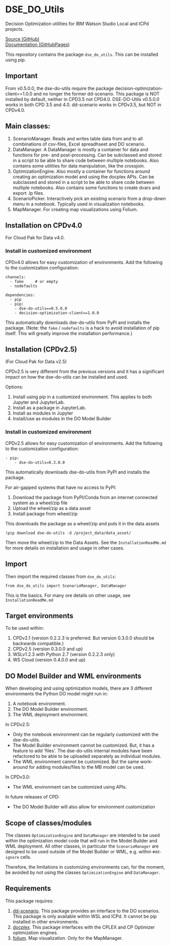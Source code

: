 # DSE_DO_Utils
Decision Optimization utilities for IBM Watson Studio Local and ICPd projects.

[Source (GitHub)](https://github.com/IBM/dse-decision-optimization-utilities)<br>
[Documentation (GitHubPages)](https://ibm.github.io/dse-decision-optimization-utilities/)

This repository contains the package `dse_do_utils`. This can be installed using pip.

## Important
From v0.5.0.0, the dse-do-utils require the package decision-optimization-client==1.0.0 and no longer the former dd-scenario.
This package is NOT installed by default, neither in CPD3.5 not CPD4.0.
DSE-DO-Utils v0.5.0.0 works in both CPD 3.5 and 4.0.
dd-scenario works in CPDv3.5, but NOT in CPDv4.0.

## Main classes:
1. ScenarioManager. Reads and writes table data from and to all combinations of csv-files, Excel spreadhseet and DO scenario.
2. DataManager. A DataManager is mostly a container for data and functions for pre- and post-processing. 
Can be subclassed and stored in a script to be able to share code between multiple notebooks. 
Also contains some utilities for data manipulation, like the crossjoin.
3. OptimizationEngine. Also mostly a container for functions around creating an optimization model and using the docplex APIs. 
Can be subclassed and stored in a script to be able to share code between multiple notebooks.
Also contains some functions to create dvars and export .lp files.
4. ScenarioPicker. Interactively pick an existing scenario from a drop-down menu in a notebook. Typically used in visualization notebooks. 
5. MapManager. For creating map visualizations using Folium.

## Installation on CPDv4.0
For Cloud Pak for Data v4.0.

### Install in customized environment
CPDv4.0 allows for easy customization of environments.
Add the following to the customization configuration:

```
channels:
  - fake     # or empty
  - nodefaults

dependencies:
  - pip
  - pip:
    - dse-do-utils==0.5.0.0
    - decision-optimization-client==1.0.0
```
This automatically downloads dse-do-utils from PyPI and installs the package.
(Note: the `fake` / `nodefaults` is a hack to avoid installation of pip itself. This will greatly improve the installation performance.)


## Installation (CPDv2.5)
(For Cloud Pak for Data v2.5)

CPDv2.5 is very different from the previous versions and it has a significant impact on how the dse-do-utils can be installed and used.

Options:
1. Install using pip in a customized environment. This applies to both Jupyter and JupyterLab.
2. Install as a package in JupyterLab.
3. Install as modules in Jupyter
4. Install/use as modules in the DO Model Builder

### Install in customized environment
CPDv2.5 allows for easy customization of environments.
Add the following to the customization configuration:
```
- pip:
    - dse-do-utils=0.3.0.0
```
This automatically downloads dse-do-utils from PyPI and installs the package.

For air-gapped systems that have no access to PyPI:
1. Download the package from PyPI/Conda from an internet connected system as a wheel/zip file
2. Upload the wheel/zip as a data asset
3. Install package from wheel/zip

This downloads the package as a wheel/zip and puts it in the data assets
```
!pip download dse-do-utils -d /project_data/data_asset/
```
Then move the wheel/zip to the Data Assets. 
See the `InstallationReadMe.md` for more details on installation and usage in other cases.

## Import
Then import the required classes from  `dse_do_utils`:
```
from dse_do_utils import ScenarioManager, DataManager
```
This is the basics. For many ore details on other usage, see `InstallationReadMe.md` 

## Target environments
To be used within:
1. CPDv2.1 (version 0.2.2.3 is preferred. But version 0.3.0.0 should be backwards compatible.)
2. CPDv2.5 (version 0.3.0.0 and up)
3. WSLv1.2.3 with Python 2.7 (version 0.2.2.3 only)
4. WS Cloud (version 0.4.0.0 and up)

## DO Model Builder and WML environments
When developing and using optimization models, there are 3 different environments the Python DO model might run in:
1. A notebook environment. 
2. The DO Model Builder environment.
3. The WML deployment environment.

In CPDv2.5:
* Only the notebook environment can be regularly customized with the dse-do-utils.
* The Model Builder environment cannot be customized. But, it has a feature to add 'files'. 
The dse-do-utils internal modules have been refactored to be able to be uploaded separately as individual modules.
* The WML environment cannot be customized. But the same work-around for adding modules/files to the MB model can be used.

In CPDv3.0:
* The WML environment can be customized using APIs.

In future releases of CPD:
* The DO Model Builder will also allow for environment customization

## Scope of classes/modules
The classes `OptimizationEngine` and  `DataManager` are intended to be used within the optimization model code 
that will run in the Model Builder and WML deployment. All other classes, in particular the `ScenarioManager` are 
designed to be used outside of the Model Builder or WML, e.g. within `#dd-ignore` cells.

Therefore, the limitations in customizing environments can, for the moment, be avoided by not using 
the classes `OptimizationEngine` and  `DataManager`.

## Requirements
This package requires:
1. [dd-scenario](https://pages.github.ibm.com/IBMDecisionOptimization/dd-scenario-api/dd-scenario-client-python/doc/build/html/). This package provides an interface to the DO scenarios. 
This package is only available within WSL and ICPd. It cannot be pip installed in other environments.
2. [docplex](http://ibmdecisionoptimization.github.io/docplex-doc/mp/index.html). This package interfaces with the CPLEX and CP Optimizer optimization engines.
3. [folium](https://github.com/python-visualization/folium). Map visualization. Only for the MapManager.